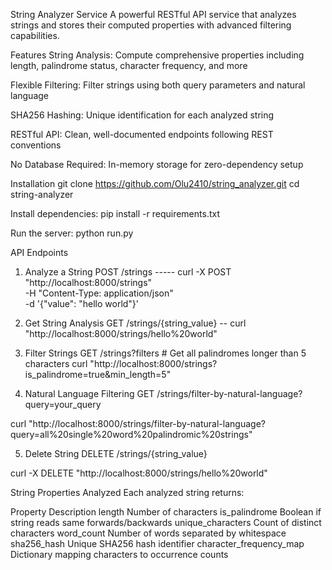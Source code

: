 String Analyzer Service
A powerful RESTful API service that analyzes strings and stores their computed properties with advanced filtering capabilities.


Features
String Analysis: Compute comprehensive properties including length, palindrome status, character frequency, and more

Flexible Filtering: Filter strings using both query parameters and natural language

SHA256 Hashing: Unique identification for each analyzed string

RESTful API: Clean, well-documented endpoints following REST conventions

No Database Required: In-memory storage for zero-dependency setup


Installation
git clone https://github.com/Olu2410/string_analyzer.git
cd string-analyzer


Install dependencies:
pip install -r requirements.txt


Run the server:
python run.py

API Endpoints
1. Analyze a String
POST /strings   ----- curl -X POST "http://localhost:8000/strings" \
                            -H "Content-Type: application/json" \
                            -d '{"value": "hello world"}'

2. Get String Analysis
GET /strings/{string_value}  -- curl "http://localhost:8000/strings/hello%20world"

3. Filter Strings
GET /strings?filters
                    # Get all palindromes longer than 5 characters
                    curl "http://localhost:8000/strings?is_palindrome=true&min_length=5"



4. Natural Language Filtering
GET /strings/filter-by-natural-language?query=your_query

curl "http://localhost:8000/strings/filter-by-natural-language?query=all%20single%20word%20palindromic%20strings"


5. Delete String
DELETE /strings/{string_value}

curl -X DELETE "http://localhost:8000/strings/hello%20world"


String Properties Analyzed
Each analyzed string returns:

Property	                Description
length  	                Number of characters
is_palindrome	            Boolean if string reads same forwards/backwards
unique_characters	        Count of distinct characters
word_count	                Number of words separated by whitespace
sha256_hash	Unique          SHA256 hash identifier
character_frequency_map	    Dictionary mapping characters to occurrence counts
